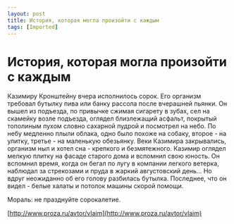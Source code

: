 ```yaml
---
layout: post
title: История, которая могла произойти с каждым
tags: [Imported]
---
```

# История, которая могла произойти с каждым

Казимиру Кронштейну вчера исполнилось сорок. Его организм требовал бутылку пива или банку рассола после вчерашней пьянки. Он вышел из подъезда, по привычке сжимая сигарету в зубах, сел на скамейку возле подъезда, оглядел близлежащий асфальт, покрытый тополиным пухом словно сахарной пудрой и посмотрел на небо. По небу медленно плыли облака, одно было похоже на собаку, второе - на улитку, третье - на маленькую обезьянку. Веки Казимира закрывались, организм ныл и хотел сна - крепкого и безмятежного. Казимир оглядел мелкую плитку на фасаде старого дома и вспомнил свою юность. Он вспомнил время, когда он бегал по лугу в компании легкого ветерка, наблюдал за стрекозами и пруда в жаркий августовский день… Но вдруг неожиданно об его голову разбилась бутылка. Последнее, что он видел - белые халаты и потолок машины скорой помощи. 

Мораль: не празднуйте сорокалетие.

[http://www.proza.ru/avtor/vlaim](http://www.proza.ru/avtor/vlaim)